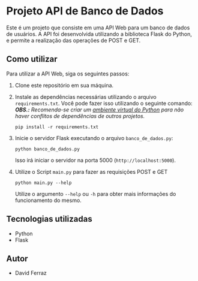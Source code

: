 # Projeto API de Banco de Dados

Este é um projeto que consiste em uma API Web para um banco de dados de usuários. A API foi desenvolvida utilizando a biblioteca Flask do Python, e permite a realização das operações de POST e GET.

## Como utilizar

Para utilizar a API Web, siga os seguintes passos:

1.  Clone este repositório em sua máquina.
    
2.  Instale as dependências necessárias utilizando o arquivo `requirements.txt`. Você pode fazer isso utilizando o seguinte comando:
***OBS.:** Recomenda-se criar um [ambiente virtual do Python](https://docs.python.org/3/tutorial/venv.html) para não haver conflitos de dependências de outros projetos.*
    
    `pip install -r requirements.txt` 
    
3.  Inicie o servidor Flask executando o arquivo `banco_de_dados.py`:
    
    `python banco_de_dados.py` 
    
    Isso irá iniciar o servidor na porta 5000 (`http://localhost:5000`).
    
4.  Utilize o Script `main.py` para fazer as requisições POST e GET

	`python main.py --help`
	
	Utilize o argumento `--help` ou `-h` para obter mais informações do funcionamento do mesmo. 

## Tecnologias utilizadas

-   Python
-   Flask

## Autor

-   David Ferraz
